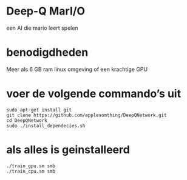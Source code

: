 # Deep-Q MarI/O
een AI die mario leert spelen

# benodigdheden
Meer als 6 GB ram linux omgeving of een krachtige GPU

# voer de volgende commando’s uit
```
sudo apt-get install git
git clone https://github.com/applesomthing/DeepQNetwork.git
cd DeepQNetwork
sudo ./install_dependecies.sh
```

 # als alles is geinstalleerd 
 ```
./train_gpu.sm smb
./train_cpu.sm smb
```



